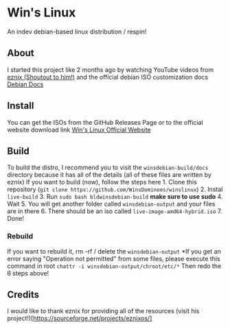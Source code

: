 # Win's Linux
An indev debian-based linux distribution / respin!
## About
I started this project like 2 months ago by watching YouTube videos from [eznix (Shoutout to him!)](https://www.youtube.com/channel/UCQrSHD-tv9nkssrD4nNGcMw)
and the official debian ISO customization docs [Debian Docs](https://live-team.pages.debian.net/live-manual/)
## Install
You can get the ISOs from the GitHub Releases Page or to the official website download link [Win's Linux Official Website](http://winslinux.winscloud.net)
## Build
To build the distro, I recommend you to visit the `winsdebian-build/docs` directory because it has all of the details (all of these files are written by eznix)
If you want to build (now), follow the steps here
	1. Clone this repository (`git clone https://github.com/WinsDominoes/winslinux`)
	2. Instal `live-build`
	3. Run `sudo bash bldwinsdebian-build` **make sure to use sudo**
	4. Wait
	5. You will get another folder called `winsdebian-output` and your files are in there
	6. There should be an iso called `live-image-amd64-hybrid.iso`
	7. Done!
### Rebuild
If you want to rebuild it, rm -rf / delete the `winsdebian-output`
*If you get an error saying "Operation not permitted" from some files, please execute this command in root `chattr -i winsdebian-output/chroot/etc/*`
Then redo the 6 steps above!

## Credits
I would like to thank eznix for providing all of the resources (visit his project!)[https://sourceforge.net/projects/eznixos/]
